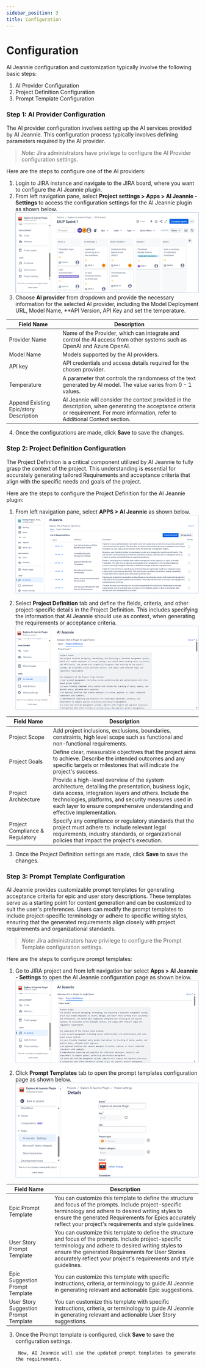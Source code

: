 ```yaml
---
sidebar_position: 3
title: Configuration
---
```


# Configuration

 AI Jeannie configuration and customization typically involve the following basic steps: 
1.	AI Provider Configuration
2.	Project Definition Configuration
3.	Prompt Template Configuration 


### Step 1: AI Provider Configuration

The AI provider configuration involves setting up the AI services provided by AI Jeannie. This configuration process typically involves defining parameters required by the AI provider.

>*Note:* Jira administrators have privilege to configure the AI Provider configuration settings. 

Here are the steps to configure one of the AI providers:

1. Login to JIRA instance and navigate to the JIRA board, where you want to configure the AI Jeannie plugin.
2. From left navigation pane, select **Project settings > Apps > AI Jeannie - Settings** to access the configuration settings for the AI Jeannie plugin as shown below.
    <img src="/screenshots/Configuration/AIprovider/ai-provider2.png" alt="Step 1" />
3. Choose **AI provider** from dropdown and provide the necessary information for the selected AI provider, including the Model Deployment URL, Model Name, **API Version, API Key and set the temperature.

| **Field Name** | **Description** |
| --- | --- | 
| Provider Name  | Name of the Provider, which can integrate and control the AI access from other systems such as OpenAI and Azure OpenAI. | 
| Model Name | Models supported by the AI providers. | 
| API key | API credentials and access details required for the chosen provider. |  
| Temperature  | A parameter that controls the randomness of the text generated by AI model. The value varies from 0 - 1 values.   |  
| Append Existing Epic/story Description | AI Jeannie will consider the context provided in the description, when generating the acceptance criteria or requirement.  For more information, refer to Additional Context section. |  
4. Once the configurations are made, click **Save** to save the changes. 

### Step 2: Project Definition Configuration

The Project Definition is a critical component utilized by AI Jeannie to fully grasp the context of the project. This understanding is essential for accurately generating tailored Requirements and acceptance criteria that align with the specific needs and goals of the project.

Here are the steps to configure the Project Definition for the AI Jeannie plugin:

1. From left navigation pane, select **APPS > AI Jeannie** as shown below.
        <img src="/screenshots/Configuration/Projectdefinition/project-def1.png" alt="Step 1" />

2. Select **Project Definition** tab and define the fields, criteria, and other project-specific details in the Project Definition. This includes specifying the information that AI Jeannie should use as context, when generating the requirements or acceptance criteria.
        <img src="/screenshots/Configuration/Projectdefinition/Project-def2.png" alt="Step 2" />

| **Field Name** | **Description** | 
| --- | --- | 
| Project Scope | Add project inclusions, exclusions, boundaries, constraints, high level scope such as functional and non-functional requirements. | 
| Project Goals | Define clear, measurable objectives that the project aims to achieve. Describe the intended outcomes and any specific targets or milestones that will indicate the project's success. | 
| Project Architecture | Provide a high-level overview of the system architecture, detailing the presentation, business logic, data access, integration layers and others. Include the technologies, platforms, and security measures used in each layer to ensure comprehensive understanding and effective implementation. | 
| Project Compliance & Regulatory | Specify any compliance or regulatory standards that the project must adhere to. include relevant legal requirements, industry standards, or organizational policies that impact the project's execution. | 

3. Once the Project Definition settings are made, click **Save** to save the changes.

### Step 3: Prompt Template Configuration

AI Jeannie provides customizable prompt templates for generating acceptance criteria for epic and user story descriptions. These templates serve as a starting point for content generation and can be customized to suit the user's preferences. Users can modify the prompt templates to include project-specific terminology or adhere to specific writing styles, ensuring that the generated requirements align closely with project requirements and organizational standards.  

>*Note:* Jira administrators have privilege to configure the Prompt Template configuration settings. 

Here are the steps to configure prompt templates:

1. Go to JIRA project and from left navigation bar select **Apps > AI Jeannie - Settings** to open the AI Jeannie configuration page as shown below.
        <img src="/screenshots/Configuration/Projecttemplate/prompt-temp1.png" alt="Step 1" />

2. Click **Prompt Templates** tab to open the prompt templates configuration page as shown below.
        <img src="/screenshots/Configuration/Projecttemplate/prompt-temp2.png" alt="Step 2" />

| **Field Name** | **Description** | 
| --- | --- |
| Epic Prompt Template | You can customize this template to define the structure and focus of the prompts. Include project-specific terminology and adhere to desired writing styles to ensure the generated Requirements for Epics accurately reflect your project's requirements and style guidelines. | 
| User Story Prompt Template |You can customize this template to define the structure and focus of the prompts. Include project-specific terminology and adhere to desired writing styles to ensure the generated Requirements for User Stories accurately reflect your project's requirements and style guidelines. | 
| Epic Suggestion Prompt Template | You can customize this template with specific instructions, criteria, or terminology to guide AI Jeannie in generating relevant and actionable Epic suggestions. | 
| User Story Suggestion Prompt Template| You can customize this template with specific instructions, criteria, or terminology to guide AI Jeannie in generating relevant and actionable User Story suggestions. | 

3. Once the Prompt template is configured, click **Save** to save the configuration settings.

        Now, AI Jeannie will use the updated prompt templates to generate the requirements. 








